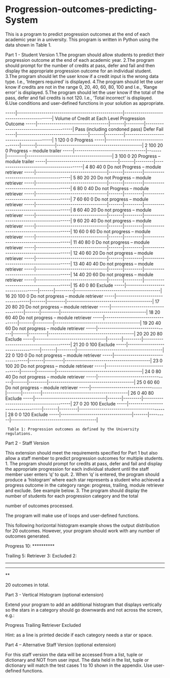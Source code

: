# Progression-outcomes-predicting-System

This is a program to predict progression outcomes at the end of each academic year in a university. This program is written in Python using the data shown in Table 1.

Part 1 - Student Version
1.The program should allow students to predict their progression outcome at the end of each academic year.
2.The program should prompt for the number of credits at pass, defer and fail and then display the appropriate progression outcome for an individual student.
3.The program should let the user know if a credit input is the wrong data type. I.e., ‘Integers required’ is displayed.
4.The program should let the user know if credits are not in the range 0, 20, 40, 60, 80, 100 and
I.e., ‘Range error’ is displayed.
5.The program should let the user know if the total of the pass, defer and fail credits is not 120. I.e., ‘Total incorrect’ is displayed.
6.Use conditions and user-defined functions in your solution as appropriate.

-----|----------------------------------------------------|------------------------------------------|
	Volume of Credit at Each Level 			Progression Outcome
-----|-----------------------------------|-------|---------|------------------------------------------|
	Pass
	(including condoned pass)     Defer     Fail
-----|-----------------------------------|-------|---------|------------------------------------------|
1	120	                                   0              0           Progress
-----|-----------------------------------|-------|---------|------------------------------------------|
2	100		                20              0           Progress – module trailer
-----|-----------------------------------|-------|---------|------------------------------------------|
3	100			0                20       Progress – module trailer
-----|-----------------------------------|-------|---------|------------------------------------------|
4	80			40             0         Do not Progress – module retriever
-----|-----------------------------------|-------|---------|------------------------------------------|
5	80			20              20      Do not Progress – module retriever
-----|-----------------------------------|-------|---------|------------------------------------------|
6	80			0                40       Do not Progress – module retriever
-----|-----------------------------------|-------|---------|------------------------------------------|
7	60			60	0         Do not progress – module retriever
-----|-----------------------------------|-------|---------|------------------------------------------|
8	60			40	20       Do not progress – module retriever
-----|-----------------------------------|-------|---------|------------------------------------------|
9	60			20	40       Do not progress – module retriever
-----|-----------------------------------|-------|---------|------------------------------------------|
10	60			0	60       Do not progress – module retriever
-----|-----------------------------------|-------|---------|------------------------------------------|
11	40			80	0         Do not progress – module retriever
-----|-----------------------------------|-------|---------|------------------------------------------|
12	40			60	20       Do not progress – module retriever
-----|-----------------------------------|-------|---------|------------------------------------------|
13	40			40	40        Do not progress – module retriever
-----|-----------------------------------|-------|---------|------------------------------------------|
14	40			20	60        Do not progress – module retriever
-----|-----------------------------------|-------|---------|------------------------------------------|
15	40			0	80        Exclude
-----|-----------------------------------|-------|---------|------------------------------------------|
16	20			100	0          Do not progress – module retriever
-----|-----------------------------------|-------|---------|------------------------------------------|
17	20			80	20        Do not progress – module retriever
-----|-----------------------------------|-------|---------|------------------------------------------|
18	20			60	40        Do not progress – module retriever
-----|-----------------------------------|-------|---------|------------------------------------------|
19	20			40	60         Do not progress – module retriever
-----|-----------------------------------|-------|---------|------------------------------------------|
20	20			20	80         Exclude
-----|-----------------------------------|-------|---------|------------------------------------------|
21	20			0            100           Exclude
-----|-----------------------------------|-------|---------|------------------------------------------|
22	0			120	0            Do not progress – module retriever
-----|-----------------------------------|-------|---------|------------------------------------------|
23	0			100	20          Do not progress – module retriever
-----|-----------------------------------|-------|---------|------------------------------------------|
24	0			80	40          Do not progress – module retriever
-----|-----------------------------------|-------|---------|------------------------------------------|
25	0			60	60          Do not progress – module retriever
-----|-----------------------------------|-------|---------|------------------------------------------|
26	0			40	80          Exclude
-----|-----------------------------------|-------|---------|------------------------------------------|
27	0			20          100           Exclude
-----|-----------------------------------|-------|---------|------------------------------------------|
28	0			0            120            Exclude
-----|-----------------------------------|-------|---------|------------------------------------------|

	 Table 1: Progression outcomes as defined by the University regulations.

Part 2 - Staff Version

This extension should meet the requirements specified for Part 1 but also allow a staff member to predict progression outcomes for multiple students. 1. The program should prompt for credits at pass, defer and fail and display the appropriate progression for each individual student until the staff member user enters ‘q’ to quit. 2. When ‘q’ is entered, the program should produce a ‘histogram’ where each star represents a student who achieved a progress outcome in the category range: progress, trailing, module retriever and exclude. See example below. 3. The program should display the number of students for each progression category and the total

number of outcomes processed.

The program will make use of loops and user-defined functions.

This following horizontal histogram example shows the output distribution for 20 outcomes. However, your program should work with any number of outcomes generated.

Progress 10: **********

Trailing 5: Retriever 3: Excluded 2:

*****

***

**

20 outcomes in total.

Part 3 - Vertical Histogram (optional extension)

Extend your program to add an additional histogram that displays vertically so the stars in a category should go downwards and not across the screen, e.g.:
  
  Progress	  Trailing	  Retriever	  Excluded 

Hint: as a line is printed decide if each category needs a star or space.

Part 4 – Alternative Staff Version (optional extension)

For this staff version the data will be accessed from a list, tuple or dictionary and NOT from user input. The data held in the list, tuple or dictionary will match the test cases 1 to 10 shown in the appendix. Use user-defined functions. 